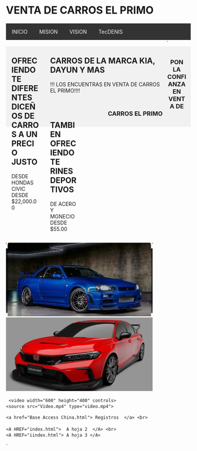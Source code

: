 <html lang="en">

<head>
  <meta charset="UTF-8" />
  <meta name="viewport" content="width=device-width, initial-scale=1.0" />
  <title>MI MUNDO WEB</title>
  <style>
    body {
      margin: 0;
    }

    .header {
      padding: 5,0px;
      background-color: #f1f1f1;
      text-align: center;
    }

    /* estilo parar la base del menu */
    .topnav {
      overflow: hidden;
      background-color: #333;
    }

    /* Enlaces del menu */
    .topnav a {
      float: left;
      display: block;
      color: #F2F2F2;
      text-align: center;
      padding: 14px 16px;
      text-decoration: none;
    }

    /* Animacion para el menu */
    .topnav a:hover {
      background-color: #ddd;
      color: black
    }

    /* Estilo para columnas */
    .row__column {
      float: left;
      padding: 15px;
    }

    .row__column.side {
      width: 15%;
    }

    .row__column.middle {
      width: 60%;
    }

    /* Contenido deje de ser flotante */
    .row::after {
      content: "";
      display: table;
      clear: both;
    }

    /* Plantilla responsiva */
    @media screen and (max-width: 600px) {
      .row__column {
        width: 100%;
      }
    }

    /* Pie de pagina */
    .footer {
      background-color: #f1f1f1;
      padding: 10px;
      text-align: center;

    }

	<link rel="stylesheet" type="text/css" href="css/estilo.css" />

  </style>
</head>

<body>
  <!-- Definimos el area del encabezado -->
  <div class="header">
      <h1>VENTA DE CARROS EL PRIMO </h1>
  </div>

  <!-- Crear el menu -->
  <div class="topnav">
    <a href="https://www.mined.gob.sv/" >INICIO</a>
	        <!--p align="rigth">MINED -->
    <a href="#">MISION</a>
    <a href="#">VISION</a>
	<a href="https://www.nintendo.com/us/">TecDENIS </a>
    <a href=""></a>
  </div>
  <!-- cuerpo de la pagina -->
  <div class="row">`
    <div class="row__column side">
      <h2>OFRECIENDOTE DIFERENTES DICEÑOS DE CARROS A UN PRECIO JUSTO </h2>
      <p> DESDE HONDAS CIVIC DESDE $22,000.00 </p>
    </div>
    <div class="row__column middle">
      <h2>CARROS DE LA MARCA KIA, DAYUN Y MAS </h2>
      <p>!!! LOS ENCUENTRAS EN VENTA DE CARROS EL PRIMO!!!!</p>
    </div>
    <div class="row__column side">
      <h2>TAMBIEN OFRECIENDOTE RINES DEPORTIVOS </h2>
      <p> DE ACERO Y MGNECIO DESDE $55.00 </p>
    </div>
  </div>
  <!-- inicio del piede de pagina -->
  <div class="footer">
    <p> <h3>PON LA CONFIANZA EN VENTA DE CARROS EL PRIMO</h3> </p>
  </div>



   <img src="DENIS1.png" width="400" height="200"/>
    <img src="DENIS2.png" width="400" height="200"/>

     <video width="600" height="400" controls>
    <source src="Video.mp4" type="video.mp4">
  </video>

	<a href="Base Access China.html"> Registros  </a> <br>

	<A HREF="index.html">  A hoja 2  </A> <br>
    <A HREF="iindex.html"> A hoja 3 </A>

</body>

</html>`
